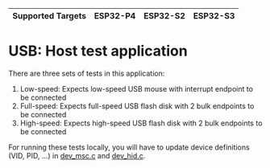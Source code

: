 | Supported Targets | ESP32-P4 | ESP32-S2 | ESP32-S3 |
| ----------------- | -------- | -------- | -------- |

# USB: Host test application

There are three sets of tests in this application:
1. Low-speed: Expects low-speed USB mouse with interrupt endpoint to be connected
2. Full-speed: Expects full-speed USB flash disk with 2 bulk endpoints to be connected
3. High-speed: Expects high-speed USB flash disk with 2 bulk endpoints to be connected

For running these tests locally, you will have to update device definitions (VID, PID, ...) in [dev_msc.c](../common/dev_msc.c) and [dev_hid.c](../common/dev_hid.c).

